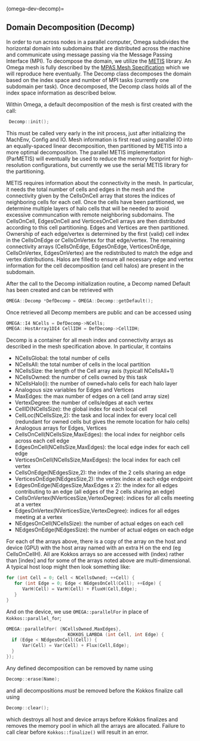 <!--
© 2025. Triad National Security, LLC. All rights reserved.
This program was produced under U.S. Government contract 89233218CNA000001 for Los Alamos National Laboratory (LANL), which is operated by Triad National Security, LLC for the U.S. Department of Energy/National Nuclear Security Administration. All rights in the program are reserved by Triad National Security, LLC, and the U.S. Department of Energy/National Nuclear Security Administration. The Government is granted for itself and others acting on its behalf a nonexclusive, paid-up, irrevocable worldwide license in this material to reproduce, prepare. derivative works, distribute copies to the public, perform publicly and display publicly, and to permit others to do so.
-->

(omega-dev-decomp)=

## Domain Decomposition (Decomp)

In order to run across nodes in a parallel computer, Omega subdivides the
horizontal domain into subdomains that are distributed across the machine
and communicate using message passing via the Message Passing Interface (MPI).
To decompose the domain, we utilize the
[METIS](http://glaros.dtc.umn.edu/gkhome/metis/metis/overview) library.
An Omega mesh is fully described by the
[MPAS Mesh Specification](https://mpas-dev.github.io/files/documents/MPAS-MeshSpec.pdf)
which we will reproduce here eventually. The Decomp class decomposes
the domain based on the index space and number of MPI tasks (currently
one subdomain per task). Once decomposed, the Decomp class holds all
of the index space information as described below.

Within Omega, a default decomposition of the mesh is first created
with the call:
```c++
 Decomp::init();
```
This must be called very early in the init process, just after initializing
the MachEnv, Config and IO.  Mesh information is first read using parallel
IO into an equally-spaced linear decomposition, then partitioned by METIS
into a more optimal decomposition. The parallel METIS implementation
(ParMETIS) will eventually be used to reduce the memory footprint for
high-resolution configurations, but currently we use the serial METIS library
for the partitioning.

METIS requires information about the connectivity in the mesh. In particular,
it needs the total number of cells and edges in the mesh and the connectivity
given by the CellsOnCell array that stores the indices of neighboring cells
for each cell. Once the cells have been partitioned, we determine multiple
layers of halo cells that will be needed to avoid excessive communcation with
remote neighboring subdomains. The CellsOnCell, EdgesOnCell
and VerticesOnCell arrays are then distributed according to this cell
partitioning. Edges and Vertices are then partitioned. Ownership of each
edge/vertex is determined by the first (valid) cell index in the CellsOnEdge
or CellsOnVertex for that edge/vertex. The remaining connectivity arrays
(CellsOnEdge, EdgesOnEdge, VerticesOnEdge, CellsOnVertex, EdgesOnVertex)
are the redistributed to match the edge and vertex distributions. Halos
are filled to ensure all necessary edge and vertex information for the
cell decomposition (and cell halos) are present in the subdomain.

After the call to the Decomp initialization routine, a Decomp named
Default has been created and can be retrieved with
```c++
OMEGA::Decomp *DefDecomp = OMEGA::Decomp::getDefault();
```
Once retrieved all Decomp members are public and can be accessed using
```c++
OMEGA::I4 NCells = DefDecomp->NCells;
OMEGA::HostArray1DI4 CellIDH = DefDecomp->CellIDH;
```
Decomp is a container for all mesh index and connectivity arrays as
described in the mesh specification above. In particular, it contains
  - NCellsGlobal: the total number of cells
  - NCellsAll: the total number of cells in the local partition
  - NCellsSize: the length of the Cell array axis (typicall NCellsAll+1)
  - NCellsOwned: the number of cells owned by this task
  - NCellsHalo(i): the number of owned+halo cells for each halo layer
  - Analogous size variables for Edges and Vertices
  - MaxEdges: the max number of edges on a cell (and array size)
  - VertexDegree: the number of cells/edges at each vertex
  - CellID(NCellsSize): the global index for each local cell
  - CellLoc(NCellsSize,2): the task and local index for every local cell
    (redundant for owned cells but gives the remote location for halo cells)
  - Analogous arrays for Edges, Vertices
  - CellsOnCell(NCellsSize,MaxEdges): the local index for neighbor cells
    across each cell edge
  - EdgesOnCell(NCellsSize,MaxEdges): the local edge index for each cell edge
  - VerticesOnCell(NCellsSize,MaxEdges): the local index for each cell vertex
  - CellsOnEdge(NEdgesSize,2): the index of the 2 cells sharing an edge
  - VerticesOnEdge(NEdgesSize,2): the vertex index at each edge endpoint
  - EdgesOnEdge(NEdgesSize,MaxEdges x 2): the index for all edges contributing
    to an edge (all edges of the 2 cells sharing an edge)
  - CellsOnVertex(NVerticesSize,VertexDegree): indices for all cells meeting
    at a vertex
  - EdgesOnVertex(NVerticesSize,VertexDegree): indices for all edges meeting
    at a vertex
  - NEdgesOnCell(NCellsSize): the number of actual edges on each cell
  - NEdgesOnEdge(NEdgesSize): the number of actual edges on each edge

For each of the arrays above, there is a copy of the array on the host and
device (GPU) with the host array named with an extra H on the end
(eg CellsOnCellH). All are Kokkos arrays so are accessed with (index) rather
than [index] and for some of the arrays noted above are multi-dimensional.
A typical host loop might then look something like:
```c++
for (int Cell = 0; Cell < NCellsOwned; ++Cell) {
   for (int Edge = 0; Edge < NEdgesOnCell(Cell); ++Edge) {
      VarH(Cell) = VarH(Cell) + FluxH(Cell,Edge);
   }
}
```
And on the device, we use `OMEGA::parallelFor` in place of `Kokkos::parallel_for`;
```c++
OMEGA::parallelFor( {NCellsOwned,MaxEdges},
                       KOKKOS_LAMBDA (int Cell, int Edge) {
  if (Edge < NEdgesOnCell(Cell)) {
      Var(Cell) = Var(Cell) + Flux(Cell,Edge);
  }
});
```

Any defined decomposition can be removed by name using
```c++
Decomp::erase(Name);
```
and all decompositions *must* be removed before the Kokkos finalize call using
```c++
Decomp::clear();
```
which destroys all host and device arrays before Kokkos finalizes and removes
the memory pool in which all the arrays are allocated. Failure to call clear
before `Kokkos::finalize()` will result in an error.
